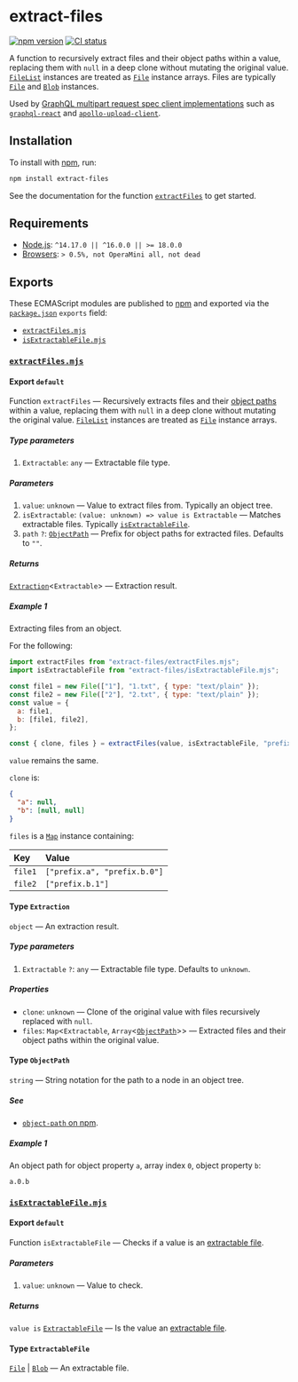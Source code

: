 # extract-files

[![npm version](https://badgen.net/npm/v/extract-files)](https://npm.im/extract-files) [![CI status](https://github.com/jaydenseric/extract-files/workflows/CI/badge.svg)](https://github.com/jaydenseric/extract-files/actions)

A function to recursively extract files and their object paths within a value, replacing them with `null` in a deep clone without mutating the original value. [`FileList`](https://developer.mozilla.org/en-US/docs/Web/API/Filelist) instances are treated as [`File`](https://developer.mozilla.org/en-US/docs/Web/API/File) instance arrays. Files are typically [`File`](https://developer.mozilla.org/en-US/docs/Web/API/File) and [`Blob`](https://developer.mozilla.org/en-US/docs/Web/API/Blob) instances.

Used by [GraphQL multipart request spec client implementations](https://github.com/jaydenseric/graphql-multipart-request-spec#implementations) such as [`graphql-react`](https://npm.im/graphql-react) and [`apollo-upload-client`](https://npm.im/apollo-upload-client).

## Installation

To install with [npm](https://npmjs.com/get-npm), run:

```sh
npm install extract-files
```

See the documentation for the function [`extractFiles`](#exports-extractFiles.mjs-export-default) to get started.

## Requirements

- [Node.js](https://nodejs.org): `^14.17.0 || ^16.0.0 || >= 18.0.0`
- [Browsers](https://npm.im/browserslist): `> 0.5%, not OperaMini all, not dead`

## Exports

These ECMAScript modules are published to [npm](https://npmjs.com) and exported via the [`package.json`](./package.json) `exports` field:

- [`extractFiles.mjs`](#exports-extractFiles.mjs)
- [`isExtractableFile.mjs`](#exports-isExtractableFile.mjs)

### <span id="exports-extractFiles.mjs">[`extractFiles.mjs`](./extractFiles.mjs)</span>

#### <span id="exports-extractFiles.mjs-export-default">Export `default`</span>

Function `extractFiles` — Recursively extracts files and their [object paths](#exports-extractFiles.mjs-type-ObjectPath) within a value, replacing them with `null` in a deep clone without mutating the original value. [`FileList`](https://developer.mozilla.org/en-US/docs/Web/API/Filelist) instances are treated as [`File`](https://developer.mozilla.org/en-US/docs/Web/API/File) instance arrays.

##### <span id="exports-extractFiles.mjs-export-default-type-parameters">Type parameters</span>

1. `Extractable`: `any` — Extractable file type.

##### <span id="exports-extractFiles.mjs-export-default-parameters">Parameters</span>

1. `value`: `unknown` — Value to extract files from. Typically an object tree.
2. `isExtractable`: `(value: unknown) => value is Extractable` — Matches extractable files. Typically [`isExtractableFile`](#exports-isExtractableFile.mjs-export-default).
3. `path` `?`: [`ObjectPath`](#exports-extractFiles.mjs-type-ObjectPath) — Prefix for object paths for extracted files. Defaults to `""`.

##### <span id="exports-extractFiles.mjs-export-default-returns">Returns</span>

[`Extraction`](#exports-extractFiles.mjs-type-Extraction)<`Extractable`> — Extraction result.

##### <span id="exports-extractFiles.mjs-export-default-example-1">Example 1</span>

Extracting files from an object.

For the following:

```js
import extractFiles from "extract-files/extractFiles.mjs";
import isExtractableFile from "extract-files/isExtractableFile.mjs";

const file1 = new File(["1"], "1.txt", { type: "text/plain" });
const file2 = new File(["2"], "2.txt", { type: "text/plain" });
const value = {
  a: file1,
  b: [file1, file2],
};

const { clone, files } = extractFiles(value, isExtractableFile, "prefix");
```

`value` remains the same.

`clone` is:

```json
{
  "a": null,
  "b": [null, null]
}
```

`files` is a [`Map`](https://developer.mozilla.org/en-US/docs/Web/JavaScript/Reference/Global_Objects/Map) instance containing:

| Key     | Value                        |
| :------ | :--------------------------- |
| `file1` | `["prefix.a", "prefix.b.0"]` |
| `file2` | `["prefix.b.1"]`             |

#### <span id="exports-extractFiles.mjs-type-Extraction">Type `Extraction`</span>

`object` — An extraction result.

##### <span id="exports-extractFiles.mjs-type-Extraction-type-parameters">Type parameters</span>

1. `Extractable` `?`: `any` — Extractable file type. Defaults to `unknown`.

##### <span id="exports-extractFiles.mjs-type-Extraction-properties">Properties</span>

- `clone`: `unknown` — Clone of the original value with files recursively replaced with `null`.
- `files`: `Map`<`Extractable`, `Array`<[`ObjectPath`](#exports-extractFiles.mjs-type-ObjectPath)>> — Extracted files and their object paths within the original value.

#### <span id="exports-extractFiles.mjs-type-ObjectPath">Type `ObjectPath`</span>

`string` — String notation for the path to a node in an object tree.

##### <span id="exports-extractFiles.mjs-type-ObjectPath-see">See</span>

- [`object-path` on npm](https://npm.im/object-path).

##### <span id="exports-waterfallRender.mjs-type-ObjectPath-example-1">Example 1</span>

An object path for object property `a`, array index `0`, object property `b`:

```
a.0.b
```

### <span id="exports-isExtractableFile.mjs">[`isExtractableFile.mjs`](./isExtractableFile.mjs)</span>

#### <span id="exports-isExtractableFile.mjs-export-default">Export `default`</span>

Function `isExtractableFile` — Checks if a value is an [extractable file](#exports-isExtractableFile.mjs-type-ExtractableFile).

##### <span id="exports-isExtractableFile.mjs-export-default-parameters">Parameters</span>

1. `value`: `unknown` — Value to check.

##### <span id="exports-isExtractableFile.mjs-export-default-returns">Returns</span>

`value is` [`ExtractableFile`](#exports-isExtractableFile.mjs-type-ExtractableFile) — Is the value an [extractable file](#exports-isExtractableFile.mjs-type-ExtractableFile).

#### <span id="exports-isExtractableFile.mjs-type-ExtractableFile">Type `ExtractableFile`</span>

[`File`](https://developer.mozilla.org/en-US/docs/Web/API/File) | [`Blob`](https://developer.mozilla.org/en-US/docs/Web/API/Blob) — An extractable file.
